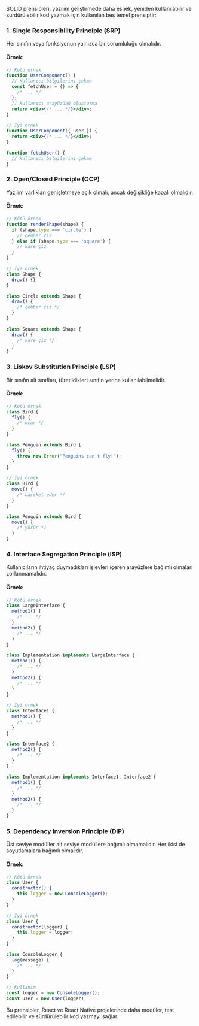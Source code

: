 SOLID prensipleri, yazılım geliştirmede daha esnek, yeniden kullanılabilir ve sürdürülebilir kod yazmak için kullanılan beş temel prensiptir:

### 1. **Single Responsibility Principle (SRP)**

Her sınıfın veya fonksiyonun yalnızca bir sorumluluğu olmalıdır.

#### Örnek:

```jsx
// Kötü örnek
function UserComponent() {
  // Kullanıcı bilgilerini çekme
  const fetchUser = () => {
    /* ... */
  };
  // Kullanıcı arayüzünü oluşturma
  return <div>{/* ... */}</div>;
}

// İyi örnek
function UserComponent({ user }) {
  return <div>{/* ... */}</div>;
}

function fetchUser() {
  // Kullanıcı bilgilerini çekme
}
```

### 2. **Open/Closed Principle (OCP)**

Yazılım varlıkları genişletmeye açık olmalı, ancak değişikliğe kapalı olmalıdır.

#### Örnek:

```jsx
// Kötü örnek
function renderShape(shape) {
  if (shape.type === 'circle') {
    // çember çiz
  } else if (shape.type === 'square') {
    // kare çiz
  }
}

// İyi örnek
class Shape {
  draw() {}
}

class Circle extends Shape {
  draw() {
    /* çember çiz */
  }
}

class Square extends Shape {
  draw() {
    /* kare çiz */
  }
}
```

### 3. **Liskov Substitution Principle (LSP)**

Bir sınıfın alt sınıfları, türetildikleri sınıfın yerine kullanılabilmelidir.

#### Örnek:

```jsx
// Kötü örnek
class Bird {
  fly() {
    /* uçar */
  }
}

class Penguin extends Bird {
  fly() {
    throw new Error("Penguins can't fly!");
  }
}

// İyi örnek
class Bird {
  move() {
    /* hareket eder */
  }
}

class Penguin extends Bird {
  move() {
    /* yürür */
  }
}
```

### 4. **Interface Segregation Principle (ISP)**

Kullanıcıların ihtiyaç duymadıkları işlevleri içeren arayüzlere bağımlı olmaları zorlanmamalıdır.

#### Örnek:

```jsx
// Kötü örnek
class LargeInterface {
  method1() {
    /* ... */
  }
  method2() {
    /* ... */
  }
}

class Implementation implements LargeInterface {
  method1() {
    /* ... */
  }
  method2() {
    /* ... */
  }
}

// İyi örnek
class Interface1 {
  method1() {
    /* ... */
  }
}

class Interface2 {
  method2() {
    /* ... */
  }
}

class Implementation implements Interface1, Interface2 {
  method1() {
    /* ... */
  }
  method2() {
    /* ... */
  }
}
```

### 5. **Dependency Inversion Principle (DIP)**

Üst seviye modüller alt seviye modüllere bağımlı olmamalıdır. Her ikisi de soyutlamalara bağımlı olmalıdır.

#### Örnek:

```jsx
// Kötü örnek
class User {
  constructor() {
    this.logger = new ConsoleLogger();
  }
}

// İyi örnek
class User {
  constructor(logger) {
    this.logger = logger;
  }
}

class ConsoleLogger {
  log(message) {
    /* ... */
  }
}

// Kullanım
const logger = new ConsoleLogger();
const user = new User(logger);
```

Bu prensipler, React ve React Native projelerinde daha modüler, test edilebilir ve sürdürülebilir kod yazmayı sağlar.

